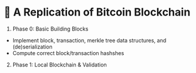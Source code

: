 # :hankey: A Replication of Bitcoin Blockchain

1. Phase 0: Basic Building Blocks

- Implement block, transaction, merkle tree data structures, and (de)serialization
- Compute correct block/transaction hashshes

2. Phase 1: Local Blockchain & Validation
